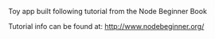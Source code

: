 Toy app built following tutorial from the Node Beginner Book

Tutorial info can be found at:
http://www.nodebeginner.org/
